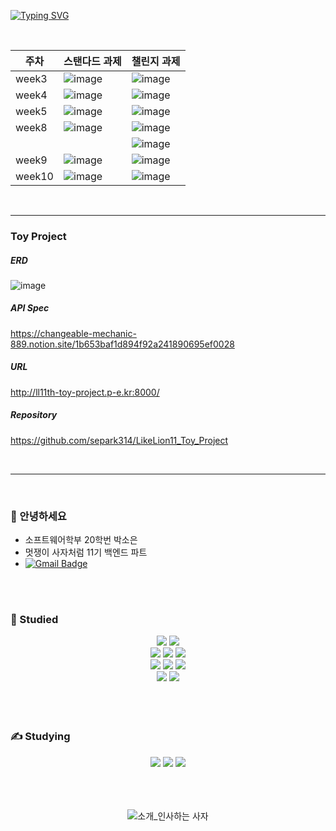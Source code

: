 [![Typing SVG](https://readme-typing-svg.herokuapp.com?size=30&duration=4500&color=F77500&width=600&lines=%F0%9F%A6%81_Welcome_Soeun_Park_%F0%9F%A6%81+)](https://git.io/typing-svg)

<br/>

| 주차 | 스탠다드 과제 | 챌린지 과제 |
|------|---|---|
| week3 |![image](https://user-images.githubusercontent.com/71963320/227571454-0e9c5f68-b5b8-4582-b2fe-37d916c7e8d2.png)|![image](https://user-images.githubusercontent.com/71963320/227571584-9524c2ab-c6da-4d67-84e6-aafeafb4f3a4.png)|
| week4 |![image](https://user-images.githubusercontent.com/71963320/228780849-0f533ce0-fa01-457a-a163-ca4d0447ec08.png)|![image](https://user-images.githubusercontent.com/71963320/228780869-855d2498-1c56-4f3b-bf40-38528eef01c8.png)|
| week5 |![image](https://user-images.githubusercontent.com/71963320/230603708-41283d7d-ba02-42e9-a283-0a7ca7ec782a.png)|![image](https://user-images.githubusercontent.com/71963320/230603831-ade45905-d05c-4ed4-b96c-9788774f11c3.png)|
| week8 |![image](https://github.com/LikeLion-at-CAU-11th/Soeun-Park/assets/71963320/d5951895-fc53-4f29-9763-40a50f9bf66f)|![image](https://github.com/LikeLion-at-CAU-11th/Soeun-Park/assets/71963320/390d697c-b16e-42bd-8a80-15513eb32eb1)|
|||![image](https://github.com/LikeLion-at-CAU-11th/Soeun-Park/assets/71963320/b70e5c9f-54b9-415d-b956-2dfdeab62557)|
| week9 |![image](https://user-images.githubusercontent.com/71963320/241249361-0ab609ad-accb-436d-b7db-e867f48e9e89.png)|![image](https://user-images.githubusercontent.com/71963320/241249619-548ce4d8-1351-469b-a9e3-1221875a4ae8.png)|
| week10 | ![image](https://user-images.githubusercontent.com/71963320/252675901-f70db505-e825-4edc-b56f-85e992bdd463.png)|![image](https://user-images.githubusercontent.com/71963320/252675987-10abc1a3-3f4d-4a28-9502-c793223fbe65.png)|

<br>

-----

### Toy Project
##### ERD
![image](https://file.notion.so/f/s/f78db058-dc0f-421a-85be-90682c44e722/visitLog.png?id=15b9b6e3-e480-4036-aaa7-f7b4b5f32d0a&table=block&spaceId=9997a1ac-d414-4c7f-b56e-45cd95e21bc6&expirationTimestamp=1683806525415&signature=sqMuI6c2nJPcpB15Y_ijmrUv46hgEk3u9CYvj8f1Y6s&downloadName=visitLog.png)

##### API Spec
https://changeable-mechanic-889.notion.site/1b653baf1d894f92a241890695ef0028

##### URL
http://ll11th-toy-project.p-e.kr:8000/

##### Repository
https://github.com/separk314/LikeLion11_Toy_Project

<br/>

-----


<br>

### 👀 안녕하세요
* 소프트웨어학부 20학번 박소은
* 멋쟁이 사자처럼 11기 백엔드 파트
* [![Gmail Badge](https://img.shields.io/badge/Gmail-d14836?style=flat-square&logo=Gmail&logoColor=white&link=mailto:pse314@gmail.com)](pse314@gmail.com)
<br>
<br>

### 🐠 Studied
<div align=center>
  <img src="https://img.shields.io/badge/python-3776AB?style=for-the-badge&logo=python&logoColor=white">
  <img src="https://img.shields.io/badge/C-A8B9CC?style=for-the-badge&logo=C&logoColor=white"/>
  <br>
  
  <img src="https://img.shields.io/badge/html5-E34F26?style=for-the-badge&logo=html5&logoColor=white"> 
  <img src="https://img.shields.io/badge/css-1572B6?style=for-the-badge&logo=css3&logoColor=white"> 
  <img src="https://img.shields.io/badge/javascript-F7DF1E?style=for-the-badge&logo=javascript&logoColor=black">
  <br>
  
  <img src="https://img.shields.io/badge/flutter-02569B?style=for-the-badge&logo=flutter&logoColor=white">
  <img src="https://img.shields.io/badge/dart-0175C2?style=for-the-badge&logo=dart&logoColor=white">
  <img src="https://img.shields.io/badge/firebase-FFCA28?style=for-the-badge&logo=firebase&logoColor=white">
  <br>
  
  <img src="https://img.shields.io/badge/node.js-339933?style=for-the-badge&logo=Node.js&logoColor=white">
  <img src="https://img.shields.io/badge/swift-F05138?style=for-the-badge&logo=swift&logoColor=white">
  
</div>
<br>
<br>
<br>

### ✍️ Studying
<div align=center>
  <img src="https://img.shields.io/badge/spring-6DB33F?style=for-the-badge&logo=spring&logoColor=white"> 
  <img src="https://img.shields.io/badge/springboot-6DB33F?style=for-the-badge&logo=springboot&logoColor=white">
  <img src="https://img.shields.io/badge/django-092E20?style=for-the-badge&logo=django&logoColor=white">
</div>
<br>
<br>
<br>

<div align="center">

![소개_인사하는 사자](https://user-images.githubusercontent.com/81146131/221498526-e2db6afd-e36d-447c-ab58-58069793bedf.gif)


</div>
